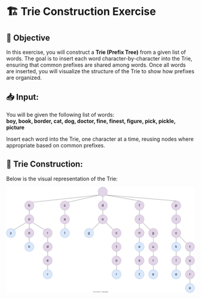 # 🏗 Trie Construction Exercise

## 🎯 Objective
In this exercise, you will construct a **Trie (Prefix Tree)** from a given list of words. The goal is to insert each word character-by-character into the Trie, ensuring that common prefixes are shared among words. Once all words are inserted, you will visualize the structure of the Trie to show how prefixes are organized.

## 📥 Input:
You will be given the following list of words:  
**boy, book, border, cat, dog, doctor, fine, finest, figure, pick, pickle, picture**

Insert each word into the Trie, one character at a time, reusing nodes where appropriate based on common prefixes.

## 🌳 Trie Construction:

Below is the visual representation of the Trie:

![Trie Construction](trie-construction.svg)
